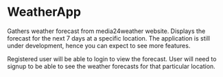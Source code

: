 # WeatherApp

Gathers weather forecast from media24weather website. Displays the forecast for the next 7 days at a specific location. The application is still under development, hence you can expect to see more features.

Registered user will be able to login to view the forecast.
User will need to signup to be able to see the weather forecasts for that particular location.
